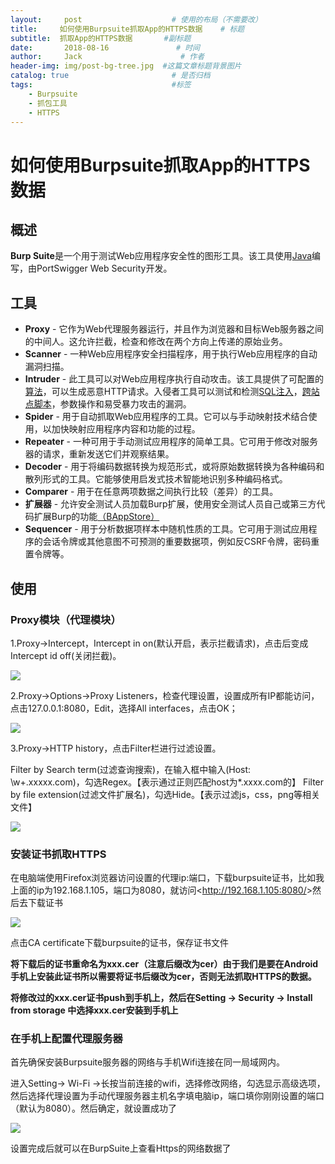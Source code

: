 ```yaml
---
layout:     post                    # 使用的布局（不需要改）
title:     如何使用Burpsuite抓取App的HTTPS数据    # 标题 
subtitle:  抓取App的HTTPS数据       #副标题
date:       2018-08-16               # 时间
author:     Jack                      # 作者
header-img: img/post-bg-tree.jpg  #这篇文章标题背景图片
catalog: true                       # 是否归档
tags:                               #标签
    - Burpsuite
    - 抓包工具
    - HTTPS 
---
```


# 如何使用Burpsuite抓取App的HTTPS数据



## 概述

**Burp Suite**是一个用于测试Web应用程序安全性的图形工具。该工具使用[Java](https://en.wikipedia.org/wiki/Java_(programming_language))编写，由PortSwigger Web Security开发。

## 工具

- **Proxy** - 它作为Web代理服务器运行，并且作为浏览器和目标Web服务器之间的中间人。这允许拦截，检查和修改在两个方向上传递的原始业务。
- **Scanner** - 一种Web应用程序安全扫描程序，用于执行Web应用程序的自动漏洞扫描。
- **Intruder** - 此工具可以对Web应用程序执行自动攻击。该工具提供了可配置的[算法](https://en.wikipedia.org/wiki/Algorithm)，可以生成恶意HTTP请求。入侵者工具可以测试和检测[SQL注入](https://en.wikipedia.org/wiki/SQL_Injection)，[跨站点脚本](https://en.wikipedia.org/wiki/Cross_Site_Scripting)，参数操作和易受暴力攻击的漏洞。
- **Spider** - 用于自动抓取Web应用程序的工具。它可以与手动映射技术结合使用，以加快映射应用程序内容和功能的过程。
- **Repeater** - 一种可用于手动测试应用程序的简单工具。它可用于修改对服务器的请求，重新发送它们并观察结果。
- **Decoder** - 用于将编码数据转换为规范形式，或将原始数据转换为各种编码和散列形式的工具。它能够使用启发式技术智能地识别多种编码格式。
- **Comparer** - 用于在任意两项数据之间执行比较（差异）的工具。
- **扩展器** - 允许安全测试人员加载Burp扩展，使用安全测试人员自己或第三方代码扩展Burp的功能[（BAppStore）](https://portswigger.net/bappstore/)
- **Sequencer** - 用于分析数据项样本中随机性质的工具。它可用于测试应用程序的会话令牌或其他意图不可预测的重要数据项，例如反CSRF令牌，密码重置令牌等。

## 使用

### Proxy模块（代理模块）

1.Proxy->Intercept，Intercept in on(默认开启，表示拦截请求)，点击后变成Intercept id off(关闭拦截)。

![](https://ws1.sinaimg.cn/large/b5ec746bgy1fwygxf3aqbj20ew066wes.jpg)

2.Proxy->Options->Proxy Listeners，检查代理设置，设置成所有IP都能访问，点击127.0.0.1:8080，Edit，选择All interfaces，点击OK；

![](https://ws1.sinaimg.cn/large/b5ec746bgy1fwygxf4dcoj20oo0ev0ty.jpg)

3.Proxy->HTTP history，点击Filter栏进行过滤设置。

Filter by Search term(过滤查询搜索)，在输入框中输入(Host: \w+.xxxxx.com)，勾选Regex。【表示通过正则匹配host为*.xxxx.com的】
 Filter by file extension(过滤文件扩展名)，勾选Hide。【表示过滤js，css，png等相关文件】

![](https://ws1.sinaimg.cn/large/b5ec746bgy1fwygxf3m4yj20ok0by75k.jpg)

### 安装证书抓取HTTPS

在电脑端使用Firefox浏览器访问设置的代理ip:端口，下载burpsuite证书，比如我上面的ip为192.168.1.105，端口为8080，就访问<<http://192.168.1.105:8080/>>然后去下载证书

![](https://ws1.sinaimg.cn/large/b5ec746bgy1fwygxf3h2ij21gq04a3yx.jpg)

点击CA certificate下载burpsuite的证书，保存证书文件

**将下载后的证书重命名为xxx.cer（注意后缀改为cer）由于我们是要在Android手机上安装此证书所以需要将证书后缀改为cer，否则无法抓取HTTPS的数据。**

**将修改过的xxx.cer证书push到手机上，然后在Setting -> Security -> Install from storage 中选择xxx.cer安装到手机上**

### 在手机上配置代理服务器

首先确保安装Burpsuite服务器的网络与手机Wifi连接在同一局域网内。

进入Setting-> Wi-Fi ->长按当前连接的wifi，选择修改网络，勾选显示高级选项，然后选择代理设置为手动代理服务器主机名字填电脑ip，端口填你刚刚设置的端口（默认为8080）。然后确定，就设置成功了

![](https://ws1.sinaimg.cn/large/b5ec746bgy1fwygxf578yj20f00qo40e.jpg)

设置完成后就可以在BurpSuite上查看Https的网络数据了